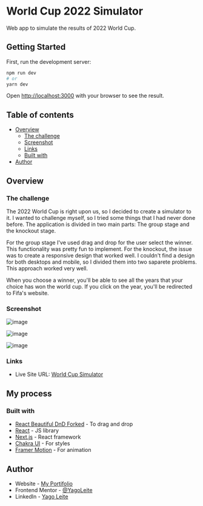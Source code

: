 # World Cup 2022 Simulator

Web app to simulate the results of 2022 World Cup.

## Getting Started

First, run the development server:

```bash
npm run dev
# or
yarn dev
```

Open [http://localhost:3000](http://localhost:3000) with your browser to see the result.

## Table of contents

- [Overview](#overview)
  - [The challenge](#the-challenge)
  - [Screenshot](#screenshot)
  - [Links](#links)
  - [Built with](#built-with)
- [Author](#author)


## Overview

### The challenge


The 2022 World Cup is right upon us, so I decided to create a simulator to it. I wanted to challenge myself, so I tried some things that I had never done before.
The application is divided in two main parts: The group stage and the knockout stage.

For the group stage I've used drag and drop for the user select the winner. This functionality was pretty fun to implement.
For the knockout, the issue was to create a responsive design that worked well. I couldn't find a design for both desktops and mobile, so I divided them into two saparete problems. This approach worked very well.

When you choose a winner, you'll be able to see all the years that your choice has won the world cup. If you click on the year, you'll be redirected to Fifa's website.

### Screenshot

![image](https://user-images.githubusercontent.com/90288212/167478337-93cb71de-70b4-4344-99d6-08f7078736ff.png)

![image](https://user-images.githubusercontent.com/90288212/167861698-90c83ea4-6bd9-450e-908d-b709eda31690.png)

![image](https://user-images.githubusercontent.com/90288212/167861804-1b4c549b-20d5-4972-b76c-fa3df0ba497e.png)

### Links
- Live Site URL: [World Cup Simulator](https://world-cup-simulator.vercel.app/)

## My process

### Built with

- [React Beautiful DnD Forked](https://github.com/react-forked/dnd) - To drag and drop
- [React](https://reactjs.org/) - JS library
- [Next.js](https://nextjs.org/) - React framework
- [Chakra UI](https://chakra-ui.com) - For styles
- [Framer Motion](https://www.framer.com/motion/) - For animation

## Author

- Website - [My Portifolio](https://portifolio-12fab.web.app)
- Frontend Mentor - [@YagoLeite](https://www.frontendmentor.io/profile/YagoLeite)
- LinkedIn - [Yago Leite](https://www.linkedin.com/in/yagoleite/)
